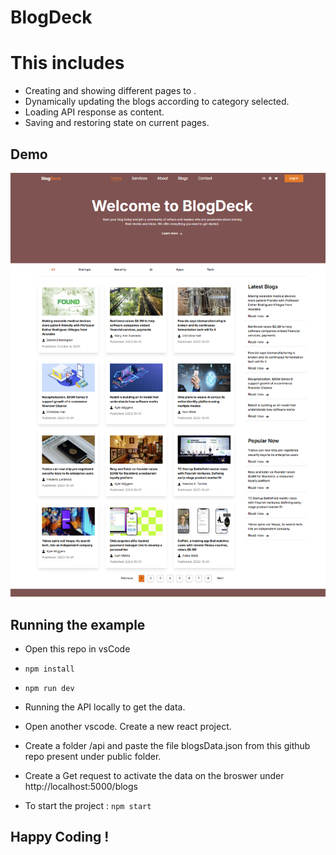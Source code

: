 # BlogDeck

# This includes

- Creating and showing different pages to .
- Dynamically updating the blogs according to category selected.
- Loading API response as content.
- Saving and restoring state on current pages.

## Demo

![blog-website](/src/assets/blogDeck-look.png)


## Running the example

- Open this repo in vsCode
- `npm install`
- `npm run dev`

- Running the API locally to get the data.
- Open another vscode. Create a new react project.
- Create a folder /api and paste the file blogsData.json from this github repo present under public folder.
- Create a Get request to activate the data on the broswer under http://localhost:5000/blogs
- To start the project : `npm start`

## Happy Coding !